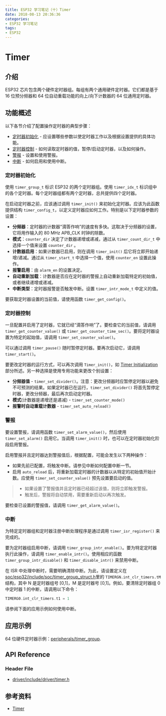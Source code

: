 ```yaml
---
title: ESP32 学习笔记（十）Timer
date: 2018-08-13 20:36:36
categories:
- ESP32 学习笔记
tags:
- ESP32
---
```


# Timer

## 介绍

ESP32 芯片包含两个硬件定时器组。每组有两个通用硬件定时器。它们都是基于 16 位预分频器和 64 位自动重载功能的向上/向下计数器的 64 位通用定时器。

## 功能概述

以下各节介绍了配置操作定时器的典型步骤：
 
 * [定时器初始化](#定时器初始化) - 应设置哪些参数以使定时器工作以及根据设置提供的具体功能。
 * [定时器控制](#定时器控制) - 如何读取定时器的值，暂停/启动定时器，以及如何操作。
 * [警报](#警报) - 设置和使用警报。
 * [中断](#中断) - 如何启用和使用中断。

<!--more-->

### 定时器初始化

使用 `timer_group_t` 标识 ESP32 的两个定时器组。使用 `timer_idx_t` 标识组中的各个定时器。每个定时器组都有两个定时器，总共提供四个定时器。

在启动定时器之前，应该通过调用 `timer_init()` 来初始化定时器。应该为此函数提供结构 `timer_config_t`，以定义定时器应如何工作。特别是以下定时器参数的设置：

 * **分频器**：定时器的计数器“滴答作响”的速度有多快。这取决于分频器的设置，它将用作输入的 80 MHz APB_CLK 时钟的除数。
 * **模式**：`counter_dir` 决定了计数器递增或递减，通过从 `timer_count_dir_t` 中选择一个值来设置 `counter_dir` 。
 * **计数器启用**：如果计数器已启用，则在调用 `timer_init()` 后它将立即开始递增/递减。通过从 `timer_start_t` 中选择一个值，使用 `counter_en` 设置此操作。
 * **报警启用**：由 `alarm_en` 的设置决定。
 * **自动重新加载**：计数器是否应在定时器的警报上自动重新加载特定的初始值，或者继续递增或递减。
 * **中断类型**：定时器报警是否触发中断。设置 `timer_intr_mode_t` 中定义的值。

要获取定时器设置的当前值，请使用函数 `timer_get_config()`。

### 定时器控制

一旦配置并启用了定时器，它就已经“滴答作响”了。要检查它的当前值，请调用 `timer_get_counter_value()` 或 `timer_get_counter_time_sec()`。要将定时器设置为特定的起始值，请调用 `timer_set_counter_value()`。

可以通过调用 `timer_pause()` 随时暂停定时器。要再次启动它，请调用 `timer_start()`。

要更改定时器的运行方式，可以再次调用 `Timer_init()`，如 [Timer Initialization](#定时器初始化) 部分所述。另一种选择是使用专用功能来更改个别设置：

 * **分频器值** - `timer_set_divider()`。注意：更改分频器时应暂停定时器以避免不可预测的结果。如果定时器已在运行，`timer_set_divider()` 将首先暂停定时器，更改分频器，最后再次启动定时器。
 * **模式**(计数器是递增还是递减) - `timer_set_counter_mode()`
 * **报警时自动重载计数器** - `timer_set_auto_reload()`

### 警报

要设置警报，请调用函数 `timer_set_alarm_value()`，然后使用 `timer_set_alarm()` 启用它。当调用 `timer_init()` 时，也可以在定时器初始化阶段启用警报。

启用警报并且定时器达到警报值后，根据配置，可能会发生以下两种操作：

 * 如果先前已配置，将触发中断。请参见中断如何配置中断一节。
 * 启用 `auto_reload` 后，将重新加载定时器的计数器以从特定的初始值开始计数。应使用 `timer_set_counter_value()` 预先设置要启动的值。

> * 如果设置了警报值并且定时器已经超过该值，则将立即触发警报。
> * 触发后，警报将自动禁用，需要重新启动以再次触发。

要检查已设置的警报值，请调用 `timer_get_alarm_value()`。

### 中断

为特定定时器组和定时器注册中断处理程序是通过调用 `timer_isr_register()` 来完成的。

要为定时器组启用中断，请调用 `timer_group_intr_enable()`。要为特定定时器执行此操作，请调用 `timer_enable_intr()`。使用相应的函数 `timer_group_intr_disable()` 和 `timer_disable_intr()` 来禁用中断。

在 ISR 中处理中断时，需要明确清除中断。为此，请设置定义在 [soc/esp32/include/soc/timer_group_struct.h](https://github.com/espressif/esp-idf/blob/30545f4/components/soc/esp32/include/soc/timer_group_struct.h)里的 `TIMERGN.int_clr_timers.tM` 结构，其中 N 是定时器组号 [0,1]，M 是定时器号 [0,1]。例如，要清除定时器组 0 中定时器 1 的中断，请调用以下命令：

```c
TIMERG0.int_clr_timers.t1 = 1
```
请参阅下面的应用示例如何使用中断。

## 应用示例

64 位硬件定时器示例：[peripherals/timer_group](https://github.com/espressif/esp-idf/tree/30545f4/examples/peripherals/timer_group).

## API Reference

### Header File

 - [driver/include/driver/timer.h](https://github.com/espressif/esp-idf/blob/30545f4/components/driver/include/driver/timer.h)

## 参考资料

 - [Timer](https://docs.espressif.com/projects/esp-idf/en/v3.2/api-reference/peripherals/timer.html)
